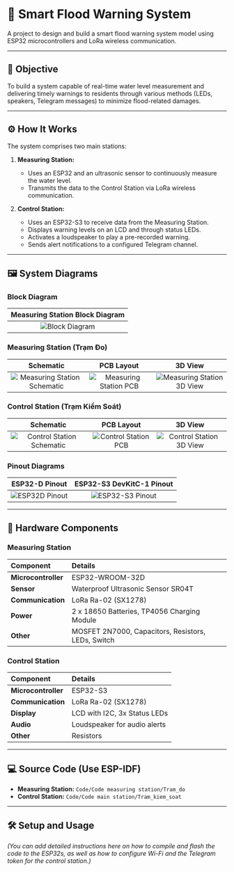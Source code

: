# 🌊 Smart Flood Warning System

A project to design and build a smart flood warning system model using ESP32 microcontrollers and LoRa wireless communication.

---

## 🎯 **Objective**

To build a system capable of real-time water level measurement and delivering timely warnings to residents through various methods (LEDs, speakers, Telegram messages) to minimize flood-related damages.

---

## ⚙️ **How It Works**

The system comprises two main stations:

1.  **Measuring Station:**
    *   Uses an ESP32 and an ultrasonic sensor to continuously measure the water level.
    *   Transmits the data to the Control Station via LoRa wireless communication.

2.  **Control Station:**
    *   Uses an ESP32-S3 to receive data from the Measuring Station.
    *   Displays warning levels on an LCD and through status LEDs.
    *   Activates a loudspeaker to play a pre-recorded warning.
    *   Sends alert notifications to a configured Telegram channel.

---

## 🖼️ **System Diagrams**

### Block Diagram
| Measuring Station Block Diagram |
| :-----------------------------: |
| ![Block Diagram](https://raw.githubusercontent.com/Datnewlevel/Smart-flood-warning/main/so_do_khoi_Tramdo.PNG) |

### Measuring Station (Trạm Đo)
| Schematic | PCB Layout | 3D View |
| :---: | :---: | :---: |
| ![Measuring Station Schematic](https://raw.githubusercontent.com/Datnewlevel/Smart-flood-warning/main/sch_tram_do.png) | ![Measuring Station PCB](https://raw.githubusercontent.com/Datnewlevel/Smart-flood-warning/main/pcb_tram_do.png) | ![Measuring Station 3D View](https://raw.githubusercontent.com/Datnewlevel/Smart-flood-warning/main/3d_view_Tramdo.PNG) |

### Control Station (Trạm Kiểm Soát)
| Schematic | PCB Layout | 3D View |
| :---: | :---: | :---: |
| ![Control Station Schematic](https://raw.githubusercontent.com/Datnewlevel/Smart-flood-warning/main/sch_tram_kiem_soat.png) | ![Control Station PCB](https://raw.githubusercontent.com/Datnewlevel/Smart-flood-warning/main/pcb_tram_kiem_soat.png) | ![Control Station 3D View](https://raw.githubusercontent.com/Datnewlevel/Smart-flood-warning/main/3d_view_Tramkiemsoat.png) |

### Pinout Diagrams
| ESP32-D Pinout | ESP32-S3 DevKitC-1 Pinout |
| :---: | :---: |
| ![ESP32D Pinout](https://raw.githubusercontent.com/Datnewlevel/Smart-flood-warning/main/esp32d.jpg) | ![ESP32-S3 Pinout](https://raw.githubusercontent.com/Datnewlevel/Smart-flood-warning/main/esp32-s3_devkitc-1_pinlayout_v1.1.jpg) |

---

## 📌 **Hardware Components**

### Measuring Station

| Component | Details |
| :--- | :--- |
| **Microcontroller** | ESP32-WROOM-32D |
| **Sensor** | Waterproof Ultrasonic Sensor SR04T |
| **Communication** | LoRa Ra-02 (SX1278) |
| **Power** | 2 x 18650 Batteries, TP4056 Charging Module |
| **Other** | MOSFET 2N7000, Capacitors, Resistors, LEDs, Switch |

### Control Station

| Component | Details |
| :--- | :--- |
| **Microcontroller** | ESP32-S3 |
| **Communication** | LoRa Ra-02 (SX1278) |
| **Display** | LCD with I2C, 3x Status LEDs |
| **Audio** | Loudspeaker for audio alerts |
| **Other** | Resistors |

---

## 💻 **Source Code** (Use ESP-IDF)

*   **Measuring Station:** `Code/Code measuring station/Tram_do`
*   **Control Station:** `Code/Code main station/Tram_kiem_soat`

---

## 🛠️ **Setup and Usage**

*(You can add detailed instructions here on how to compile and flash the code to the ESP32s, as well as how to configure Wi-Fi and the Telegram token for the control station.)*